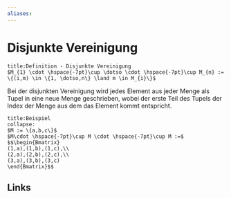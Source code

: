 ```yaml
---
aliases: 
---
```

# Disjunkte Vereinigung 

```ad-abstract
title:Definition - Disjunkte Vereinigung
$M_{1} \cdot \hspace{-7pt}\cup \dotso \cdot \hspace{-7pt}\cup M_{n} := \{(i,m) \in \{1, \dotso,n\} \land m \in M_{i}\}$
```
Bei der disjunkten Vereinigung wird jedes Element aus jeder Menge als Tupel in eine neue Menge geschrieben, wobei der erste Teil des Tupels der Index der Menge aus dem das Element kommt entspricht.

```ad-example
title:Beispiel
collapse:
$M := \{a,b,c\}$
$M\cdot \hspace{-7pt}\cup M \cdot \hspace{-7pt}\cup M :=$
$$\begin{Bmatrix}
(1,a),(1,b),(1,c),\\
(2,a),(2,b),(2,c),\\
(3,a),(3,b),(3,c)
\end{Bmatrix}$$
```

## Links